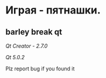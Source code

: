 Играя - пятнашки.
=================

barley break qt
---------------

*Qt Creator - 2.7.0*

*Qt 5.0.2*

Plz report bug if you found it
